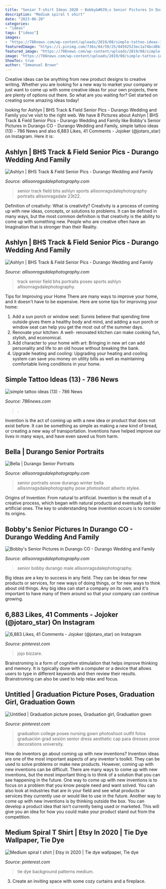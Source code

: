 ```yaml
---
title: "Senior T-shirt Ideas 2020 ~ Bobby&#039;s Senior Pictures In Durango Co"
description: "Medium spiral t shirt"
date: "2023-06-20"
categories:
- "ideas"
tags: ["ideas"]
images:
- "https://786news.com/wp-content/uploads/2019/08/simple-tattoo-ideas-13.jpg"
featuredImage: "https://i.pinimg.com/736x/84/59/25/84592523ec1a74bcd8b1b7f0ccb51c7e.jpg"
featured_image: "https://786news.com/wp-content/uploads/2019/08/simple-tattoo-ideas-13.jpg"
image: "https://786news.com/wp-content/uploads/2019/08/simple-tattoo-ideas-13.jpg"
ShowToc: true
author: "Immanuel Brown"
---
```



Creative ideas can be anything from new product designs to creative writing. Whether you are looking for a new way to market your company or just want to come up with some creative ideas for your own projects, there are plenty of options out there. So what are you waiting for? Get started on creating some amazing ideas today!

	

		
looking for Ashlyn | BHS Track &amp; Field Senior Pics - Durango Wedding and Family you've visit to the right web. We have 8 Pictures about Ashlyn | BHS Track &amp; Field Senior Pics - Durango Wedding and Family like Bobby&#039;s Senior Pictures in Durango CO - Durango Wedding and Family, simple tattoo ideas (13) - 786 News and also 6,883 Likes, 41 Comments - Jojoker (@jotaro_star) on Instagram. Here it is:
		
    
## Ashlyn | BHS Track &amp; Field Senior Pics - Durango Wedding And Family

<img loading=lazy src="https://allisonragsdalephotography.com/wp-content/uploads/2013/08/allisonragsdalephotography-1152-681x1024.jpg" onerror="this.onerror=null;this.src='https://tse4.mm.bing.net/th?id=OIP.kEcwatXfotJnVSQqk5zH0QHaLI&amp;pid=15.1';" alt="Ashlyn | BHS Track &amp; Field Senior Pics - Durango Wedding and Family">

_Source: allisonragsdalephotography.com_

>senior track field bhs ashlyn sports allisonragsdalephotography portraits allisonragsdale 23t22. 

	

Definition of creativity: What is creativity?
Creativity is a process of coming up with new ideas, concepts, or solutions to problems. It can be defined in many ways, but the most common definition is that creativity is the ability to come up with something new. People who are creative often have an Imagination that is stronger than their Reality.

    
## Ashlyn | BHS Track &amp; Field Senior Pics - Durango Wedding And Family

<img loading=lazy src="https://allisonragsdalephotography.com/wp-content/uploads/2013/08/allisonragsdalephotography-1175.jpg" onerror="this.onerror=null;this.src='https://tse1.mm.bing.net/th?id=OIP.X0WTp5V0XfRwvmRhI1-uQwHaLI&amp;pid=15.1';" alt="Ashlyn | BHS Track &amp; Field Senior Pics - Durango Wedding and Family">

_Source: allisonragsdalephotography.com_

>track senior field bhs portraits poses sports ashlyn allisonragsdalephotography. 

	

Tips for Improving your Home
There are many ways to improve your home, and it doesn't have to be expensive. Here are some tips for improving your home: 
1. Add a sun porch or window seat: Sunnis believe that spending time outside gives them a healthy body and mind, and adding a sun porch or window seat can help you get the most out of the summer days. 
2. Renovate your kitchen: A well- renovated kitchen can make cooking fun, stylish, and economical. 
3. Add character to your home with art: Bringing in new art can add personality and life to an old house without breaking the bank. 
4. Upgrade heating and cooling: Upgrading your heating and cooling system can save you money on utility bills as well as maintaining comfortable living conditions in your home.

    
## Simple Tattoo Ideas (13) - 786 News

<img loading=lazy src="https://786news.com/wp-content/uploads/2019/08/simple-tattoo-ideas-13.jpg" onerror="this.onerror=null;this.src='https://tse3.mm.bing.net/th?id=OIP.yJd3rd2xxUqG9sRp7Ek6EgHaG5&amp;pid=15.1';" alt="simple tattoo ideas (13) - 786 News">

_Source: 786news.com_

>. 

	

Invention is the act of coming up with a new idea or product that does not exist before. It can be something as simple as making a new kind of bread, or creating a new way of transportation. Inventions have helped improve our lives in many ways, and have even saved us from harm.

    
## Bella | Durango Senior Portraits

<img loading=lazy src="https://allisonragsdalephotography.com/wp-content/uploads/2013/04/allisonragsdalephotography-7126.jpg" onerror="this.onerror=null;this.src='https://tse3.mm.bing.net/th?id=OIP.AbNSXkcO5WNNDzk29AyFLQHaLI&amp;pid=15.1';" alt="Bella | Durango Senior Portraits">

_Source: allisonragsdalephotography.com_

>senior portraits snow durango winter bella allisonragsdalephotography pose photoshoot alberto stylee. 

	

Origins of Invention: From natural to artificial.
Invention is the result of a creative process, which began with natural products and eventually led to artificial ones. The key to understanding how invention occurs is to consider its origins.

    
## Bobby&#039;s Senior Pictures In Durango CO - Durango Wedding And Family

<img loading=lazy src="https://allisonragsdalephotography.com/wp-content/uploads/2013/11/allisonragsdalephotography-8585.jpg" onerror="this.onerror=null;this.src='https://tse4.mm.bing.net/th?id=OIP.hbE4fHmJGPKA_gcicrFWNgHaLI&amp;pid=15.1';" alt="Bobby&#039;s Senior Pictures in Durango CO - Durango Wedding and Family">

_Source: allisonragsdalephotography.com_

>senior bobby durango male allisonragsdalephotography. 

	

Big ideas are a key to success in any field. They can be ideas for new products or services, for new ways of doing things, or for new ways to think about old things. Any big idea can start a company on its own, and it's important to have many of them around so that your company can continue growing.

    
## 6,883 Likes, 41 Comments - Jojoker (@jotaro_star) On Instagram

<img loading=lazy src="https://i.pinimg.com/736x/61/f2/67/61f2679a9c985454611b7ac2607533d5.jpg" onerror="this.onerror=null;this.src='https://tse3.mm.bing.net/th?id=OIP.6bVsPWFA5D9dLUNdCNiFUAHaJJ&amp;pid=15.1';" alt="6,883 Likes, 41 Comments - Jojoker (@jotaro_star) on Instagram">

_Source: pinterest.com_

>jojo bizzare. 

	

Brainstroming is a form of cognitive stimulation that helps improve thinking and memory. It is typically done with a computer or a device that allows users to type in different keywords and then review their results. Brainstroming can also be used to help relax and focus.

    
## Untitled | Graduation Picture Poses, Graduation Girl, Graduation Gown

<img loading=lazy src="https://i.pinimg.com/736x/dd/d0/ff/ddd0ff9d2ccab8b8b975d8e3bc240f87.jpg" onerror="this.onerror=null;this.src='https://tse3.mm.bing.net/th?id=OIP.BFgqvix75vg98y6KfGFFpQHaLG&amp;pid=15.1';" alt="Untitled | Graduation picture poses, Graduation girl, Graduation gown">

_Source: pinterest.com_

>graduation college poses nursing gown photoshoot outfit fotos graduación grad sesión senior dress aesthetic cap para dresses pose decorations university. 

	

How do inventors go about coming up with new inventions?
Invention ideas are one of the most important aspects of any inventor's toolkit. They can be used to solve problems or make new products. However, coming up with new inventions can be difficult. There are many ways to come up with new inventions, but the most important thing is to think of a solution that you can see happening in the future.
One way to come up with new inventions is to focus on a problem that you know people need and want solved. You can also look at industries that are in your field and see what products or services they currently use or would like to use in the future. Another way to come up with new inventions is by thinking outside the box. You can develop a product idea that isn't currently being used or marketed. This will give you an idea for how you could make your product stand out from the competition.

    
## Medium Spiral T Shirt | Etsy In 2020 | Tie Dye Wallpaper, Tie Dye

<img loading=lazy src="https://i.pinimg.com/736x/84/59/25/84592523ec1a74bcd8b1b7f0ccb51c7e.jpg" onerror="this.onerror=null;this.src='https://tse3.mm.bing.net/th?id=OIP.XslAmFvB4MMsaSzxNlfnlwHaJ4&amp;pid=15.1';" alt="Medium spiral t shirt | Etsy in 2020 | Tie dye wallpaper, Tie dye">

_Source: pinterest.com_

>tie dye background patterns medium. 

	

3. Create an inviting space with some cozy curtains and a fireplace. 

